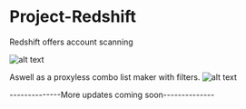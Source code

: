 # Project-Redshift

Redshift offers account scanning

![alt text](https://i.imgur.com/hq4yiqa.png)

Aswell as a proxyless combo list maker with filters.
![alt text](https://i.imgur.com/xaJvTnr.png)

--------------More updates coming soon--------------
